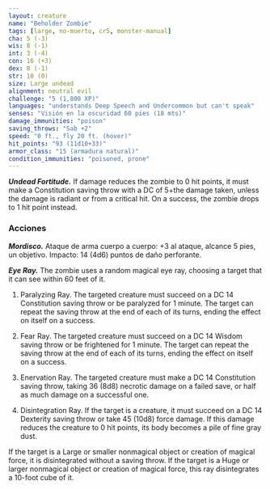 ```yaml
---
layout: creature
name: "Beholder Zombie"
tags: [large, no-muerto, cr5, monster-manual]
cha: 5 (-3)
wis: 8 (-1)
int: 3 (-4)
con: 16 (+3)
dex: 8 (-1)
str: 10 (0)
size: Large undead
alignment: neutral evil
challenge: "5 (1,800 XP)"
languages: "understands Deep Speech and Undercommon but can't speak"
senses: "Visión en la oscuridad 60 pies (18 mts)"
damage_immunities: "poison"
saving_throws: "Sab +2"
speed: "0 ft., fly 20 ft. (hover)"
hit_points: "93 (11d10+33)"
armor_class: "15 (armadura natural)"
condition_immunities: "poisoned, prone"
---
```


***Undead Fortitude.*** If damage reduces the zombie to 0 hit points, it must make a Constitution saving throw with a DC of 5+the damage taken, unless the damage is radiant or from a critical hit. On a success, the zombie drops to 1 hit point instead.

### Acciones

***Mordisco.*** Ataque de arma cuerpo a cuerpo: +3 al ataque, alcance 5 pies, un objetivo. Impacto: 14 (4d6) puntos de daño perforante.

***Eye Ray.*** The zombie uses a random magical eye ray, choosing a target that it can see within 60 feet of it.

1. Paralyzing Ray. The targeted creature must succeed on a DC 14 Constitution saving throw or be paralyzed for 1 minute. The target can repeat the saving throw at the end of each of its turns, ending the effect on itself on a success.

2. Fear Ray. The targeted creature must succeed on a DC 14 Wisdom saving throw or be frightened for 1 minute. The target can repeat the saving throw at the end of each of its turns, ending the effect on itself on a success.

3. Enervation Ray. The targeted creature must make a DC 14 Constitution saving throw, taking 36 (8d8) necrotic damage on a failed save, or half as much damage on a successful one.

4. Disintegration Ray. If the target is a creature, it must succeed on a DC 14 Dexterity saving throw or take 45 (10d8) force damage. If this damage reduces the creature to 0 hit points, its body becomes a pile of fine gray dust.

If the target is a Large or smaller nonmagical object or creation of magical force, it is disintegrated without a saving throw. If the target is a Huge or larger nonmagical object or creation of magical force, this ray disintegrates a 10-foot cube of it.